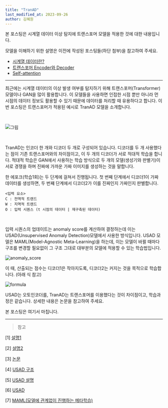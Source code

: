```yaml
---
title: "TranAD"
last_modified_at: 2023-09-26
author: 김혜원
---
```


본 포스팅은 시계열 데이터 이상 탐지에 트랜스포머 모델을 적용한 것에 대한 내용입니다.



모델을 이해하기 위한 설명은 이전에 작성된 포스팅들(하단 첨부)을 참고하여 주세요.

* [시계열 데이터란?](https://epozen-dt.github.io/arima-weather/)
* [트랜스포머 Encoder와 Decoder](https://epozen-dt.github.io/Transformer_Encoder,Decoder/)
* [Self-attention](https://epozen-dt.github.io/Transformer-Self-Attention/)

---


최근에는 시계열 데이터의 이상 발생 여부를 탐지하기 위해 트랜스포머(Transformer)모델이나 GAN을 많이 활용합니다. 이 모델들을 사용하면 인접한 시점 뿐만 아니라 먼 시점의 데이터 정보도 활용할 수 있기 때문에 데이터를 처리할 때 유용하다고 합니다. 이번 포스팅은 트랜스포머가 적용된 예시로 TranAD 모델을 소개합니다.

&nbsp;

![그림](https://github.com/khw927/epozen-dt.github.io/assets/107157737/a386a446-da34-4de5-9c1d-c9f5cf2826f0)


&nbsp;

TranAD는 인코더 한 개와 디코더 두 개로 구성되어 있습니다. 디코더를 두 개 사용했다는 점이 기존 트랜스포머와의 차이점이고, 이 두 개의 디코더가 서로 적대적 학습을 합니다. 적대적 학습은 GAN에서 사용하는 학습 방식으로 두 개의 모델(생성기와 판별기)이 서로 경쟁을 하며 진짜에 가까운 가짜 이미지를 생성하는 것을 말합니다. 


한 에포크(학습1회)는 두 단계에 걸쳐서 진행됩니다. 첫 번째 단계에서 디코더1이 가짜 데이터를 생성하면, 두 번쨰 단계에서 디코더2가 이를 진짜인지 가짜인지 판별합니다. 

    <입력 요소>
    C : 전역적 트렌드
    W : 지역적 트렌드
    O : 입력 시퀀스 (t 시점의 데이터 | 재구축된 데이터)

&nbsp;

입력 시퀀스의 업데이트는 anomaly score를 계산하여 결정하는데 이는 USAD(Unsupervised Anomaly Detection)모델에서 사용한 방식입니다. USAD 모델은 MAML(Model-Agnostic Meta-Learning)을 하는데, 이는 모델이 바뀔 때마다 구조를 변경할 필요없이 그 구조 그대로 대부분의 모델에 적용할 수 있는 학습법입니다. 

![anomaly_score](https://hwk0702.github.io/img/usad8.png)

이 때, 산출되는 점수는 디코더1은 작아지도록, 디코더2는 커지는 것을 목적으로 학습합니다. (아래 식 참고)

![formula](https://velog.velcdn.com/images%2Fd9249%2Fpost%2F73124a06-914f-41d2-8ece-5c84eeede6e2%2FUntitled%204.png)

USAD는 오토인코더를, TranAD는 트랜스포머를 이용했다는 것이 차이점이고, 학습과정은 같습니다. 상세한 내용은 논문을 참고하여 주세요.

본 포스팅은 여기서 마칩니다.


------
> 참고

[1] [설명1](http://dmqm.korea.ac.kr/activity/seminar/394)

[2] [설명2](https://blog.csdn.net/zj_18706809267/article/details/125059124)

[3] [논문](https://arxiv.org/pdf/2201.07284.pdf)

[4] [USAD 구조](https://hwk0702.github.io/img/usad8.png)

[5] [USAD 설명](https://velog.velcdn.com/images%2Fd9249%2Fpost%2F73124a06-914f-41d2-8ece-5c84eeede6e2%2FUntitled%204.png)

[6] [USAD](https://dl.acm.org/doi/pdf/10.1145/3394486.3403392)

[7] [MAML(모델에 관계없이 진행하는 메타학습)](https://engineering-ladder.tistory.com/95)
